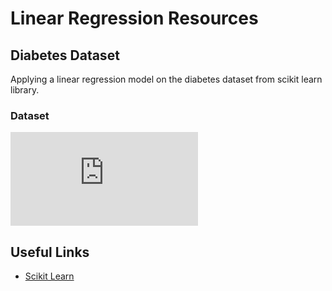 # Linear Regression Resources

## Diabetes Dataset

Applying a linear regression model on the diabetes dataset from scikit learn library.

### Dataset

![Dataset information](https://scikit-learn.org/stable/modules/generated/sklearn.datasets.load_diabetes.html)

## Useful Links

* [Scikit Learn](https://scikit-learn.org/stable/modules/linear_model.html#linear-regression)